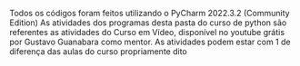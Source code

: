 Todos os códigos foram feitos utilizando o PyCharm 2022.3.2 (Community Edition)
As atividades dos programas desta pasta do curso de python são referentes as atividades do Curso em Vídeo, disponível no youtube grátis por Gustavo Guanabara como mentor.
As atividades podem estar com 1 de diferença das aulas do curso propriamente dito
